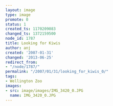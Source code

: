 ```yaml
---
layout: image
type: image
promote: 0
status: 1
created_ts: 1170209083
changed_ts: 1372159500
node_id: 1787
title: Looking for Kiwis
author: anj
created: '2007-01-31'
changed: '2013-06-25'
redirect_from:
- "/node/1787/"
permalink: "/2007/01/31/looking_for_kiwis_0/"
tags:
- Wellington Zoo
images:
- src: image/images/IMG_3420_0.JPG
  name: IMG_3420_0.JPG
---
```


